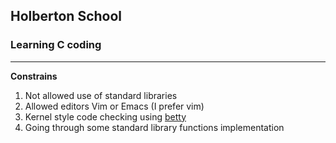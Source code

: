 <h2>Holberton School</h2>

<h3>Learning C coding</h3>

---

**Constrains**

1. Not allowed use of standard libraries
2. Allowed editors Vim or Emacs (I prefer vim)
3. Kernel style code checking using [betty](https://github.com/holbertonschool/Betty)
4. Going through some standard library functions implementation
